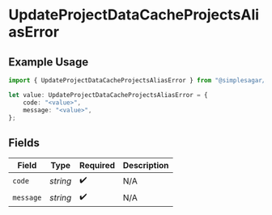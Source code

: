 # UpdateProjectDataCacheProjectsAliasError

## Example Usage

```typescript
import { UpdateProjectDataCacheProjectsAliasError } from "@simplesagar/vercel/models/updateprojectdatacacheop.js";

let value: UpdateProjectDataCacheProjectsAliasError = {
    code: "<value>",
    message: "<value>",
};
```

## Fields

| Field              | Type               | Required           | Description        |
| ------------------ | ------------------ | ------------------ | ------------------ |
| `code`             | *string*           | :heavy_check_mark: | N/A                |
| `message`          | *string*           | :heavy_check_mark: | N/A                |